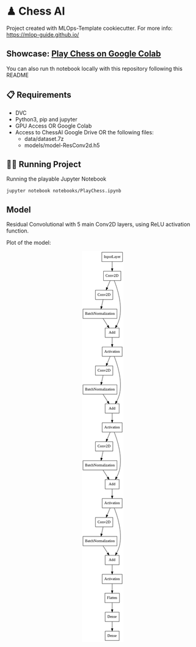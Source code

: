 # ♟ Chess AI

Project created with MLOps-Template cookiecutter. For more info: https://mlop-guide.github.io/

## Showcase: [Play Chess on Google Colab](https://colab.research.google.com/drive/1xEmmstFm2_NWrnP9Hnk3Ys8SizNXFJFQ#scrollTo=YDPQwzIVffyb)

You can also run th notebook locally with this repository following this README
## 📋 Requirements

* DVC
* Python3, pip and jupyter
* GPU Access OR Google Colab
* Access to ChessAI Google Drive OR the following files:
    - data/dataset.7z
    - models/model-ResConv2d.h5

## 🏃🏻 Running Project

Running the playable Jupyter Notebook
```
jupyter notebook notebooks/PlayChess.ipynb
```

## Model

Residual Convolutional with 5 main Conv2D layers, using ReLU activation function.


Plot of the model:
<center>
<img src="results/model.png">
</center>
